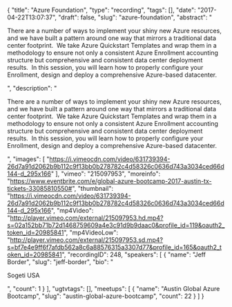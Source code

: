 {
  "title": "Azure Foundation",
  "type": "recording",
  "tags": [],
  "date": "2017-04-22T13:07:37",
  "draft": false,
  "slug": "azure-foundation",
  "abstract": "<p>There are a number of ways to implement your shiny new Azure resources, and we have built a pattern around one way that mirrors a traditional data center footprint.  We take Azure Quickstart Templates and wrap them in a methodology to ensure not only a consistent Azure Enrollment accounting structure but comprehensive and consistent data center deployment results.  In this session, you will learn how to properly configure your Enrollment, design and deploy a comprehensive Azure-based datacenter.</p>",
  "description": "<p>There are a number of ways to implement your shiny new Azure resources, and we have built a pattern around one way that mirrors a traditional data center footprint.  We take Azure Quickstart Templates and wrap them in a methodology to ensure not only a consistent Azure Enrollment accounting structure but comprehensive and consistent data center deployment results.  In this session, you will learn how to properly configure your Enrollment, design and deploy a comprehensive Azure-based datacenter.</p>",
  "images": [
    "https://i.vimeocdn.com/video/631739394-26d7a91d2062b9b112c9f13bb0b278782c4d58326c0636d743a3034ced66d144-d_295x166"
  ],
  "vimeo": "215097953",
  "moreinfo": "https://www.eventbrite.com/e/global-azure-bootcamp-2017-austin-tx-tickets-33085810550#",
  "thumbnail": "https://i.vimeocdn.com/video/631739394-26d7a91d2062b9b112c9f13bb0b278782c4d58326c0636d743a3034ced66d144-d_295x166",
  "mp4Video": "http://player.vimeo.com/external/215097953.hd.mp4?s=02a152bb71b72d1468759609a4e3c91d9b9daac0&profile_id=119&oauth2_token_id=20985841",
  "mp4VideoLow": "http://player.vimeo.com/external/215097953.sd.mp4?s=bf7e4e9ff6f7afdb562a8c6a88576315a3307d77&profile_id=165&oauth2_token_id=20985841",
  "recordingID": 248,
  "speakers": [
    {
      "name": "Jeff Border",
      "slug": "jeff-border",
      "bio": "<p>Sogeti USA</p>",
      "count": 1
    }
  ],
  "ugtvtags": [],
  "meetups": [
    {
      "name": "Austin Global Azure Bootcamp",
      "slug": "austin-global-azure-bootcamp",
      "count": 22
    }
  ]
}